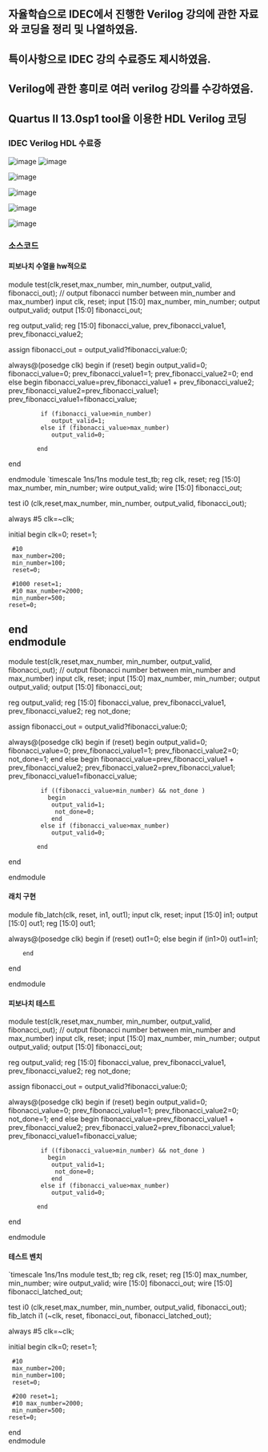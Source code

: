 ## 자율학습으로 IDEC에서 진행한 Verilog 강의에 관한 자료와 코딩을 정리 및 나열하였음.
## 특이사항으로 IDEC 강의 수료증도 제시하였음.
## Verilog에 관한 흥미로 여러 verilog 강의를 수강하였음.
## Quartus II 13.0sp1 tool을 이용한 HDL Verilog 코딩


### IDEC Verilog HDL 수료증
![image](https://user-images.githubusercontent.com/58419421/99415652-62a93e00-293b-11eb-8077-d1f28475a630.png)
![image](https://user-images.githubusercontent.com/58419421/99415681-6a68e280-293b-11eb-8192-36e80e1eef8c.png)

![image](https://user-images.githubusercontent.com/58419421/99415838-93897300-293b-11eb-9765-e3669c6e9e18.png)


![image](https://user-images.githubusercontent.com/58419421/99415610-545b2200-293b-11eb-9fdc-47865491a4bf.png)







![image](https://user-images.githubusercontent.com/58419421/99415310-03e3c480-293b-11eb-91c5-d9e733cd188e.png)

![image](https://user-images.githubusercontent.com/58419421/99415508-35f52680-293b-11eb-9d70-9763684e95ec.png)

### 소스코드
#### 피보나치 수열을 hw적으로 
module test(clk,reset,max_number, min_number, output_valid, fibonacci_out);
// output fibonacci number between min_number and max_number)
input clk, reset;
input [15:0] max_number, min_number;
output output_valid;
output [15:0] fibonacci_out;

reg output_valid;
reg [15:0] fibonacci_value, prev_fibonacci_value1, prev_fibonacci_value2;

assign fibonacci_out = output_valid?fibonacci_value:0;



always@(posedge clk)
   begin
	    if (reset)
		   begin
			   output_valid=0;
				fibonacci_value=0;
				prev_fibonacci_value1=1;
				prev_fibonacci_value2=0;
			end
		 else
		   begin
			 fibonacci_value=prev_fibonacci_value1 + prev_fibonacci_value2;
			 prev_fibonacci_value2=prev_fibonacci_value1;
			 prev_fibonacci_value1=fibonacci_value;
			 
			 if (fibonacci_value>min_number)
			    output_valid=1;
			 else if (fibonacci_value>max_number)
			    output_valid=0;
				 			  
			end
   end

endmodule
`timescale 1ns/1ns
module test_tb;
reg clk, reset;
reg [15:0] max_number, min_number;
wire output_valid;
wire [15:0] fibonacci_out;

test i0 (clk,reset,max_number, min_number, output_valid, fibonacci_out);

always
#5 clk=~clk;

initial
  begin
    clk=0;
	 reset=1;
	 
	 #10 
	 max_number=200;
	 min_number=100;
	 reset=0;
	 
	 #1000 reset=1;
	 #10 max_number=2000;
	 min_number=500;
    reset=0;	 
  end  
endmodule
-------------------------------------
module test(clk,reset,max_number, min_number, output_valid, fibonacci_out);
// output fibonacci number between min_number and max_number)
input clk, reset;
input [15:0] max_number, min_number;
output output_valid;
output [15:0] fibonacci_out;

reg output_valid;
reg [15:0] fibonacci_value, prev_fibonacci_value1, prev_fibonacci_value2;
reg not_done;

assign fibonacci_out = output_valid?fibonacci_value:0;



always@(posedge clk)
   begin
	    if (reset)
		   begin
			   output_valid=0;
				fibonacci_value=0;
				prev_fibonacci_value1=1;
				prev_fibonacci_value2=0;
				not_done=1;
			end
		 else
		   begin
			 fibonacci_value=prev_fibonacci_value1 + prev_fibonacci_value2;
			 prev_fibonacci_value2=prev_fibonacci_value1;
			 prev_fibonacci_value1=fibonacci_value;
			 
			 if ((fibonacci_value>min_number) && not_done )
			   begin
			    output_valid=1;
				 not_done=0;		 
				end 
			 else if (fibonacci_value>max_number)
			    output_valid=0;
				 			  
			end
   end

endmodule

#### 래치 구현
module fib_latch(clk, reset, in1, out1);
input clk, reset;
input [15:0] in1;
output [15:0] out1;
reg [15:0] out1;

always@(posedge clk)
 begin
   if (reset)
	  out1=0;
	else
	   begin
		if (in1>0)
		  out1=in1;
		
		end
		
 end
 
endmodule

#### 피보나치 테스트
module test(clk,reset,max_number, min_number, output_valid, fibonacci_out);
// output fibonacci number between min_number and max_number)
input clk, reset;
input [15:0] max_number, min_number;
output output_valid;
output [15:0] fibonacci_out;

reg output_valid;
reg [15:0] fibonacci_value, prev_fibonacci_value1, prev_fibonacci_value2;
reg not_done;

assign fibonacci_out = output_valid?fibonacci_value:0;



always@(posedge clk)
   begin
	    if (reset)
		   begin
			   output_valid=0;
				fibonacci_value=0;
				prev_fibonacci_value1=1;
				prev_fibonacci_value2=0;
				not_done=1;
			end
		 else
		   begin
			 fibonacci_value=prev_fibonacci_value1 + prev_fibonacci_value2;
			 prev_fibonacci_value2=prev_fibonacci_value1;
			 prev_fibonacci_value1=fibonacci_value;
			 
			 if ((fibonacci_value>min_number) && not_done )
			   begin
			    output_valid=1;
				 not_done=0;		 
				end 
			 else if (fibonacci_value>max_number)
			    output_valid=0;
				 			  
			end
   end

endmodule

#### 테스트 벤치
`timescale 1ns/1ns
module test_tb;
reg clk, reset;
reg [15:0] max_number, min_number;
wire output_valid;
wire [15:0] fibonacci_out;
wire [15:0] fibonacci_latched_out;

test i0 (clk,reset,max_number, min_number, output_valid, fibonacci_out);
fib_latch i1 (~clk, reset, fibonacci_out, fibonacci_latched_out);


always
#5 clk=~clk;

initial
  begin
    clk=0;
	 reset=1;
	 
	 #10 
	 max_number=200;
	 min_number=100;
	 reset=0;
	 
	 #200 reset=1;
	 #10 max_number=2000;
	 min_number=500;
    reset=0;	 
  end  
endmodule

